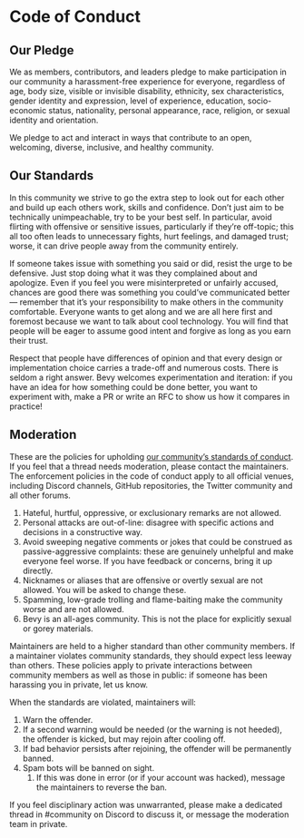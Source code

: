 # Code of Conduct

## Our Pledge

We as members, contributors, and leaders pledge to make participation in our community a harassment-free experience for everyone, regardless of age, body size, visible or invisible disability, ethnicity, sex characteristics, gender identity and expression, level of experience, education, socio-economic status, nationality, personal appearance, race, religion, or sexual identity and orientation.

We pledge to act and interact in ways that contribute to an open, welcoming, diverse, inclusive, and healthy community.

## Our Standards

In this community we strive to go the extra step to look out for each other and build up each others work, skills and confidence.
Don’t just aim to be technically unimpeachable, try to be your best self.
In particular, avoid flirting with offensive or sensitive issues, particularly if they’re off-topic; this all too often leads to unnecessary fights, hurt feelings, and damaged trust; worse, it can drive people away from the community entirely.

If someone takes issue with something you said or did, resist the urge to be defensive. Just stop doing what it was they complained about and apologize. Even if you feel you were misinterpreted or unfairly accused, chances are good there was something you could’ve communicated better — remember that it’s your responsibility to make others in the community comfortable. Everyone wants to get along and we are all here first and foremost because we want to talk about cool technology. You will find that people will be eager to assume good intent and forgive as long as you earn their trust.

Respect that people have differences of opinion and that every design or implementation choice carries a trade-off and numerous costs. There is seldom a right answer.
Bevy welcomes experimentation and iteration: if you have an idea for how something could be done better, you want to experiment with, make a PR or write an RFC to show us how it compares in practice!

## Moderation

These are the policies for upholding [our community’s standards of conduct](#our-standards). If you feel that a thread needs moderation, please contact the maintainers.
The enforcement policies in the code of conduct apply to all official venues, including Discord channels, GitHub repositories, the Twitter community and all other forums.

1. Hateful, hurtful, oppressive, or exclusionary remarks are not allowed.
2. Personal attacks are out-of-line: disagree with specific actions and decisions in a constructive way.
3. Avoid sweeping negative comments or jokes that could be construed as passive-aggressive complaints: these are genuinely unhelpful and make everyone feel worse. If you have feedback or concerns, bring it up directly.
4. Nicknames or aliases that are offensive or overtly sexual are not allowed. You will be asked to change these.
5. Spamming, low-grade trolling and flame-baiting make the community worse and are not allowed.
6. Bevy is an all-ages community. This is not the place for explicitly sexual or gorey materials.

Maintainers are held to a higher standard than other community members.
If a maintainer violates community standards, they should expect less leeway than others.
These policies apply to private interactions between community members as well as those in public: if someone has been harassing you in private, let us know.

When the standards are violated, maintainers will:

1. Warn the offender.
2. If a second warning would be needed (or the warning is not heeded), the offender is kicked, but may rejoin after cooling off.
3. If bad behavior persists after rejoining, the offender will be permanently banned.
4. Spam bots will be banned on sight.
   1. If this was done in error (or if your account was hacked), message the maintainers to reverse the ban.

If you feel disciplinary action was unwarranted, please make a dedicated thread in #community on Discord to discuss it, or message the moderation team in private.
